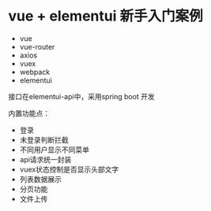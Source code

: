#  vue + elementui 新手入门案例

- vue
- vue-router
- axios
- vuex
- webpack
- elementui

接口在elementui-api中，采用spring boot 开发

内置功能点：

- 登录
- 未登录判断拦截
- 不同用户显示不同菜单
- api请求统一封装
- vuex状态控制是否显示头部文字
- 列表数据展示
- 分页功能
- 文件上传
